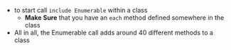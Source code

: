 * to start call `include Enumerable` within a class
  * __Make Sure__ that you have an `each` method defined somewhere in the class
* All in all, the Enumerable call adds around 40 different methods to a class

